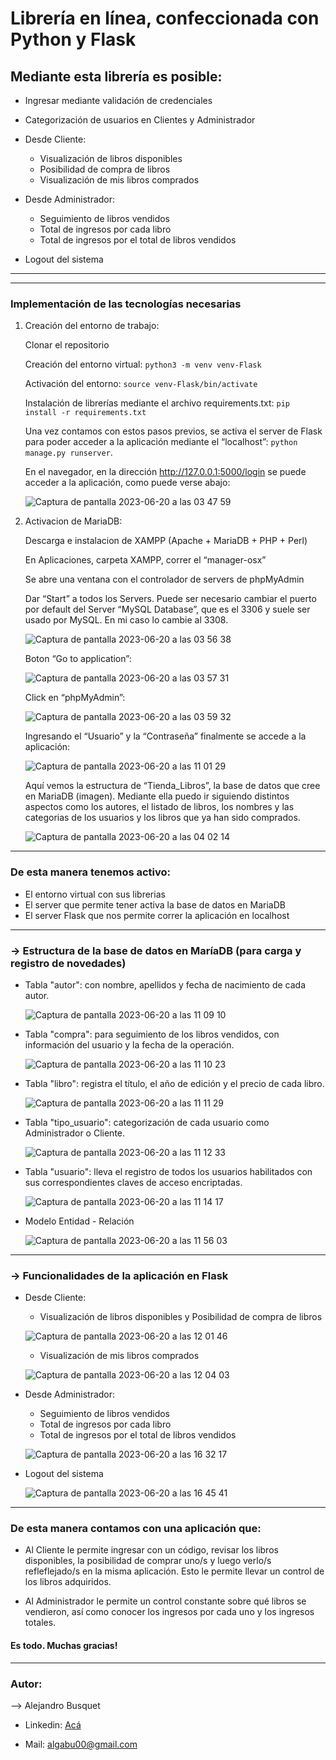 # Librería en línea, confeccionada con Python y Flask

## Mediante esta librería es posible:
* Ingresar mediante validación de credenciales

* Categorización de usuarios en Clientes y Administrador

* Desde Cliente:
  * Visualización de libros disponibles
  * Posibilidad de compra de libros
  * Visualización de mis libros comprados

* Desde Administrador:
  * Seguimiento de libros vendidos
  * Total de ingresos por cada libro
  * Total de ingresos por el total de libros vendidos

* Logout del sistema

-----
-----

### Implementación de las tecnologías necesarias

1.	Creación del entorno de trabajo:
    
    Clonar el repositorio
    
    Creación del entorno virtual: `python3 -m venv venv-Flask`
    
    Activación del entorno: `source venv-Flask/bin/activate`
    
    Instalación de librerías mediante el archivo requirements.txt: `pip install -r requirements.txt`
    
    Una vez contamos con estos pasos previos, se activa el server de Flask para poder acceder a la aplicación mediante el “localhost”: `python manage.py runserver`.
    
    En el navegador, en la dirección http://127.0.0.1:5000/login se puede acceder a la aplicación, como puede verse abajo:

  	![Captura de pantalla 2023-06-20 a las 03 47 59](https://github.com/alebusquet/Flask-Bookstore_Website/assets/110254796/69c52c44-fb6b-4949-9701-1acc3fb1b966)

2.	Activacion de MariaDB:

  	Descarga e instalacion de XAMPP (Apache + MariaDB + PHP + Perl)

  	En Aplicaciones, carpeta XAMPP, correr el “manager-osx”

  	Se abre una ventana con el controlador de servers de phpMyAdmin

  	Dar “Start” a todos los Servers. Puede ser necesario cambiar el puerto por default del Server “MySQL Database”, que es el 3306 y suele ser usado por MySQL. En mi caso lo cambie al 3308.
  	
  	![Captura de pantalla 2023-06-20 a las 03 56 38](https://github.com/alebusquet/Flask-Bookstore_Website/assets/110254796/0f62776e-d17e-4240-a048-8b5c2314f069)

  	Boton “Go to application”:
  	
  	![Captura de pantalla 2023-06-20 a las 03 57 31](https://github.com/alebusquet/Flask-Bookstore_Website/assets/110254796/ab441186-8152-4a04-87b4-b01ffa866c85)

  	Click en “phpMyAdmin”:

  	![Captura de pantalla 2023-06-20 a las 03 59 32](https://github.com/alebusquet/Flask-Bookstore_Website/assets/110254796/6406ac69-b1d5-40af-b497-a581ffa6cdc8)

  	Ingresando el “Usuario” y la “Contraseña” finalmente se accede a la aplicación:

  	![Captura de pantalla 2023-06-20 a las 11 01 29](https://github.com/alebusquet/Flask-Bookstore_Website/assets/110254796/dba740c9-9b25-405f-b50c-6627fb073300)

  	Aquí vemos la estructura de “Tienda_Libros”, la base de datos que cree en MariaDB (imagen). Mediante ella puedo ir siguiendo distintos aspectos como los autores, el listado de libros, los nombres y las categorias de los usuarios y los libros que ya han sido comprados.

  	![Captura de pantalla 2023-06-20 a las 04 02 14](https://github.com/alebusquet/Flask-Bookstore_Website/assets/110254796/929b1225-e59b-4b63-b943-be3989415923)

-------

### De esta manera tenemos activo:
* El entorno virtual con sus librerias
* El server que permite tener activa la base de datos en MariaDB
* El server Flask que nos permite correr la aplicación en localhost

-------

### -> Estructura de la base de datos en MaríaDB (para carga y registro de novedades)

- Tabla "autor": con nombre, apellidos y fecha de nacimiento de cada autor.

  ![Captura de pantalla 2023-06-20 a las 11 09 10](https://github.com/alebusquet/Flask-Bookstore_Website/assets/110254796/5af16113-0ed2-4c89-b3a9-4096a2dc175d)

- Tabla "compra": para seguimiento de los libros vendidos, con información del usuario y la fecha de la operación.

  ![Captura de pantalla 2023-06-20 a las 11 10 23](https://github.com/alebusquet/Flask-Bookstore_Website/assets/110254796/e60f9228-2689-4979-a87c-5fa48b19a54e)

- Tabla "libro": registra el título, el año de edición y el precio de cada libro.

  ![Captura de pantalla 2023-06-20 a las 11 11 29](https://github.com/alebusquet/Flask-Bookstore_Website/assets/110254796/5665a68f-8b18-4fa3-a7cd-acfa830761ac)

- Tabla "tipo_usuario": categorización de cada usuario como Administrador o Cliente.

  ![Captura de pantalla 2023-06-20 a las 11 12 33](https://github.com/alebusquet/Flask-Bookstore_Website/assets/110254796/07203f85-4089-433b-8d06-b5a38c8eab6c)

- Tabla "usuario": lleva el registro de todos los usuarios habilitados con sus correspondientes claves de acceso encriptadas.

  ![Captura de pantalla 2023-06-20 a las 11 14 17](https://github.com/alebusquet/Flask-Bookstore_Website/assets/110254796/9d0b0f50-eed0-4632-9482-91f38d287838)

- Modelo Entidad - Relación

  ![Captura de pantalla 2023-06-20 a las 11 56 03](https://github.com/alebusquet/Flask-Bookstore_Website/assets/110254796/5c1571ac-72f2-429e-93fa-899011dc2ef2)

-------

### -> Funcionalidades de la aplicación en Flask

* Desde Cliente:
 
  * Visualización de libros disponibles y Posibilidad de compra de libros

  ![Captura de pantalla 2023-06-20 a las 12 01 46](https://github.com/alebusquet/Flask-Bookstore_Website/assets/110254796/ef8dc4bd-2f7d-4170-bba2-e5a529cf9b3e)

  * Visualización de mis libros comprados
  
  ![Captura de pantalla 2023-06-20 a las 12 04 03](https://github.com/alebusquet/Flask-Bookstore_Website/assets/110254796/9d0a4088-3354-43cd-8784-b2ca6e2edb42)

* Desde Administrador:

  * Seguimiento de libros vendidos
  * Total de ingresos por cada libro
  * Total de ingresos por el total de libros vendidos
 
  ![Captura de pantalla 2023-06-20 a las 16 32 17](https://github.com/alebusquet/Flask-Bookstore_Website/assets/110254796/8e931694-6c17-4110-a8ce-518451cb4f78)

* Logout del sistema

  ![Captura de pantalla 2023-06-20 a las 16 45 41](https://github.com/alebusquet/Flask-Bookstore_Website/assets/110254796/9f5a261b-e03d-4b55-b07a-075d9756902a)

-------

### De esta manera contamos con una aplicación que:

* Al Cliente le permite ingresar con un código, revisar los libros disponibles, la posibilidad de comprar uno/s y luego verlo/s refleflejado/s en la misma aplicación. Esto le permite llevar un control de los libros adquiridos.

* Al Administrador le permite un control constante sobre qué libros se vendieron, así como conocer los ingresos por cada uno y los ingresos totales.

#### Es todo. Muchas gracias!

-------

### Autor:

--> Alejandro Busquet

* Linkedin: [Acá](https://www.linkedin.com/in/alejandro-busquet/ "Acá")

* Mail: <a href="mailto:algabu00@gmail.com" target="_blank">algabu00@gmail.com</a>

